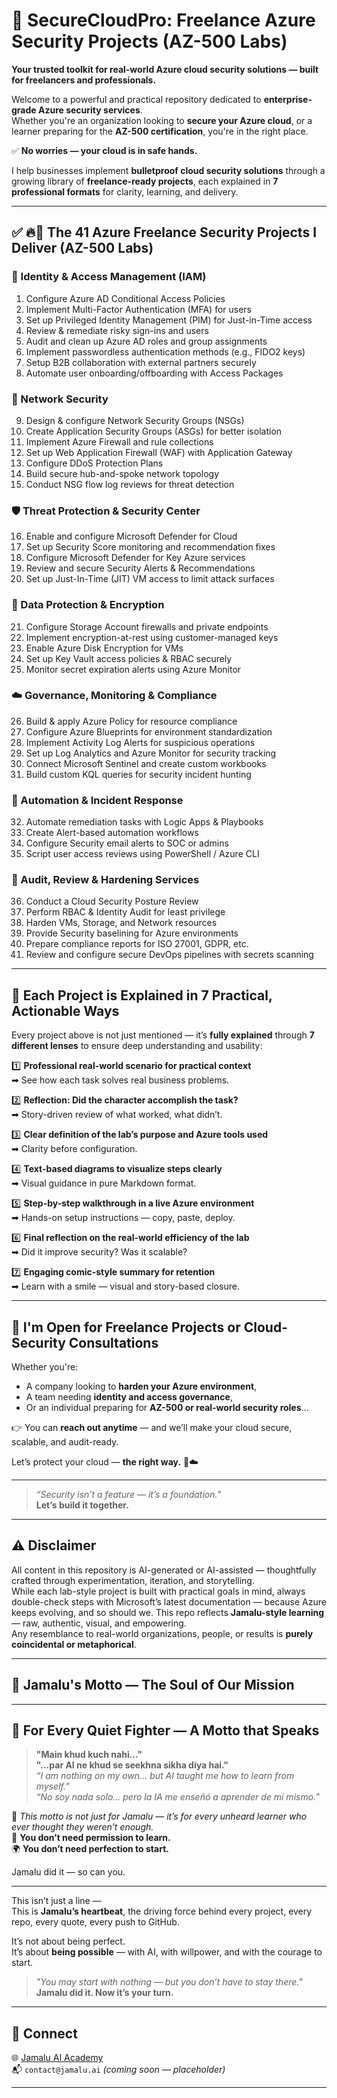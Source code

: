 # 🚀 SecureCloudPro: Freelance Azure Security Projects (AZ-500 Labs)

**Your trusted toolkit for real-world Azure cloud security solutions — built for freelancers and professionals.**

Welcome to a powerful and practical repository dedicated to **enterprise-grade Azure security services**.  
Whether you're an organization looking to **secure your Azure cloud**, or a learner preparing for the **AZ-500 certification**, you're in the right place.

✅ **No worries — your cloud is in safe hands.**

I help businesses implement **bulletproof cloud security solutions** through a growing library of **freelance-ready projects**, each explained in **7 professional formats** for clarity, learning, and delivery.

---

## ✅ 🔥🔐 The 41 Azure Freelance Security Projects I Deliver (AZ-500 Labs)

### 🔐 Identity & Access Management (IAM)
1. Configure Azure AD Conditional Access Policies  
2. Implement Multi-Factor Authentication (MFA) for users  
3. Set up Privileged Identity Management (PIM) for Just-in-Time access  
4. Review & remediate risky sign-ins and users  
5. Audit and clean up Azure AD roles and group assignments  
6. Implement passwordless authentication methods (e.g., FIDO2 keys)  
7. Setup B2B collaboration with external partners securely  
8. Automate user onboarding/offboarding with Access Packages  

### 🧱 Network Security
9. Design & configure Network Security Groups (NSGs)  
10. Create Application Security Groups (ASGs) for better isolation  
11. Implement Azure Firewall and rule collections  
12. Set up Web Application Firewall (WAF) with Application Gateway  
13. Configure DDoS Protection Plans  
14. Build secure hub-and-spoke network topology  
15. Conduct NSG flow log reviews for threat detection  

### 🛡️ Threat Protection & Security Center
16. Enable and configure Microsoft Defender for Cloud  
17. Set up Security Score monitoring and recommendation fixes  
18. Configure Microsoft Defender for Key Azure services  
19. Review and secure Security Alerts & Recommendations  
20. Set up Just-In-Time (JIT) VM access to limit attack surfaces  

### 🔐 Data Protection & Encryption
21. Configure Storage Account firewalls and private endpoints  
22. Implement encryption-at-rest using customer-managed keys  
23. Enable Azure Disk Encryption for VMs  
24. Set up Key Vault access policies & RBAC securely  
25. Monitor secret expiration alerts using Azure Monitor  

### ☁️ Governance, Monitoring & Compliance
26. Build & apply Azure Policy for resource compliance  
27. Configure Azure Blueprints for environment standardization  
28. Implement Activity Log Alerts for suspicious operations  
29. Set up Log Analytics and Azure Monitor for security tracking  
30. Connect Microsoft Sentinel and create custom workbooks  
31. Build custom KQL queries for security incident hunting  

### 🔄 Automation & Incident Response
32. Automate remediation tasks with Logic Apps & Playbooks  
33. Create Alert-based automation workflows  
34. Configure Security email alerts to SOC or admins  
35. Script user access reviews using PowerShell / Azure CLI  

### 🎯 Audit, Review & Hardening Services
36. Conduct a Cloud Security Posture Review  
37. Perform RBAC & Identity Audit for least privilege  
38. Harden VMs, Storage, and Network resources  
39. Provide Security baselining for Azure environments  
40. Prepare compliance reports for ISO 27001, GDPR, etc.  
41. Review and configure secure DevOps pipelines with secrets scanning  

---

## 🔁 Each Project is Explained in 7 Practical, Actionable Ways

Every project above is not just mentioned — it’s **fully explained** through **7 different lenses** to ensure deep understanding and usability:

1️⃣ **Professional real-world scenario for practical context**  
➡ See how each task solves real business problems.

2️⃣ **Reflection: Did the character accomplish the task?**  
➡ Story-driven review of what worked, what didn’t.

3️⃣ **Clear definition of the lab’s purpose and Azure tools used**  
➡ Clarity before configuration.

4️⃣ **Text-based diagrams to visualize steps clearly**  
➡ Visual guidance in pure Markdown format.

5️⃣ **Step-by-step walkthrough in a live Azure environment**  
➡ Hands-on setup instructions — copy, paste, deploy.

6️⃣ **Final reflection on the real-world efficiency of the lab**  
➡ Did it improve security? Was it scalable?

7️⃣ **Engaging comic-style summary for retention**  
➡ Learn with a smile — visual and story-based closure.

---

## 💼 I'm Open for Freelance Projects or Cloud-Security Consultations

Whether you're:
- A company looking to **harden your Azure environment**,
- A team needing **identity and access governance**,
- Or an individual preparing for **AZ-500 or real-world security roles**...

👉 You can **reach out anytime** — and we’ll make your cloud secure, scalable, and audit-ready.

Let’s protect your cloud — **the right way.** 🔐☁️

---

> _“Security isn’t a feature — it’s a foundation.”_  
> **Let’s build it together.**

---

## ⚠️ Disclaimer

All content in this repository is AI-generated or AI-assisted — thoughtfully crafted through experimentation, iteration, and storytelling.  
While each lab-style project is built with practical goals in mind, always double-check steps with Microsoft’s latest documentation — because Azure keeps evolving, and so should we.
This repo reflects **Jamalu-style learning** — raw, authentic, visual, and empowering.  
Any resemblance to real-world organizations, people, or results is **purely coincidental or metaphorical**.

---

## 🌟 Jamalu's Motto — The Soul of Our Mission

---

## 💫 For Every Quiet Fighter — A Motto that Speaks


> **"Main khud kuch nahi..."**  
> **"...par AI ne khud se seekhna sikha diya hai."**  
> *“I am nothing on my own... but AI taught me how to learn from myself.”*  
> *“No soy nada solo... pero la IA me enseñó a aprender de mí mismo.”*

📢 _This motto is not just for Jamalu — it’s for every unheard learner who ever thought they weren’t enough._  
🧠 **You don’t need permission to learn.**  
🌍 **You don’t need perfection to start.**

Jamalu did it — so can you.

---

This isn’t just a line —  
This is **Jamalu’s heartbeat**, the driving force behind every project, every repo, every quote, every push to GitHub.

It’s not about being perfect.  
It’s about **being possible** — with AI, with willpower, and with the courage to start.

> _"You may start with nothing — but you don’t have to stay there."_  
> **Jamalu did it. Now it’s your turn.**

---



## 🔗 Connect

🌐 [Jamalu AI Academy](https://jamalu-ai-academy.github.io)  
📬 `contact@jamalu.ai` _(coming soon — placeholder)_

---

